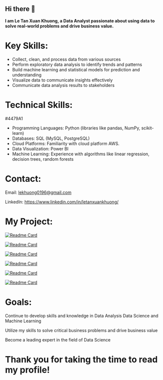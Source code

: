 ## Hi there 👋
**I am Le Tan Xuan Khuong, a Data Analyst passionate about using data to solve real-world problems and drive business value.**
# **Key Skills:**
- Collect, clean, and process data from various sources
- Perform exploratory data analysis to identify trends and patterns
- Build machine learning and statistical models for prediction and understanding
- Visualize data to communicate insights effectively
- Communicate data analysis results to stakeholders
# **Technical Skills:**
#4479A1
- Programming Languages: Python (libraries like pandas, NumPy, scikit-learn)
- Databases: SQL (MySQL, PostgreSQL)
- Cloud Platforms: Familiarity with cloud platform AWS.
- Data Visualization: Power BI
- Machine Learning: Experience with algorithms like linear regression, decision trees, random forests
# **Contact:**
Email: lekhuong0196@gmail.com

LinkedIn: https://www.linkedin.com/in/letanxuankhuong/
# **My Project:**
[![Readme Card](https://github-readme-stats.vercel.app/api/pin/?username=lekhuong0196&repo=SQL-Explore-Ecommerce-Dataset)](https://github.com/lekhuong0196/SQL-Explore-Ecommerce-Dataset)

[![Readme Card](https://github-readme-stats.vercel.app/api/pin/?username=lekhuong0196&repo=SQL_Bicycle_Manufacturer)](https://github.com/lekhuong0196/SQL_Bicycle_Manufacturer)

[![Readme Card](https://github-readme-stats.vercel.app/api/pin/?username=lekhuong0196&repo=Sales-analysis-and-Expansion-strategy-of-Global-Superstore)](https://github.com/lekhuong0196/Sales-analysis-and-Expansion-strategy-of-Global-Superstore)

[![Readme Card](https://github-readme-stats.vercel.app/api/pin/?username=lekhuong0196&repo=Python_RFM_Analysis-Customer-segmentation)](https://github.com/lekhuong0196/Python_RFM_Analysis-Customer-segmentation)

[![Readme Card](https://github-readme-stats.vercel.app/api/pin/?username=lekhuong0196&repo=Cohort-Analysis-How-to-Analyze-User-Retention)](https://github.com/lekhuong0196/Cohort-Analysis-How-to-Analyze-User-Retention)

[![Readme Card](https://github-readme-stats.vercel.app/api/pin/?username=lekhuong0196&repo=ML-Predict-Churned-Users)](https://github.com/lekhuong0196/ML-Predict-Churned-Users)


# Goals:
Continue to develop skills and knowledge in Data Analysis Data Science and Machine Learning

Utilize my skills to solve critical business problems and drive business value

Become a leading expert in the field of Data Science

# Thank you for taking the time to read my profile!
